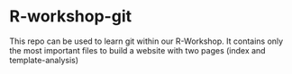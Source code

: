 # R-workshop-git
This repo can be used to learn git within our R-Workshop. It contains only the most important files to build a website with two pages (index and template-analysis)
